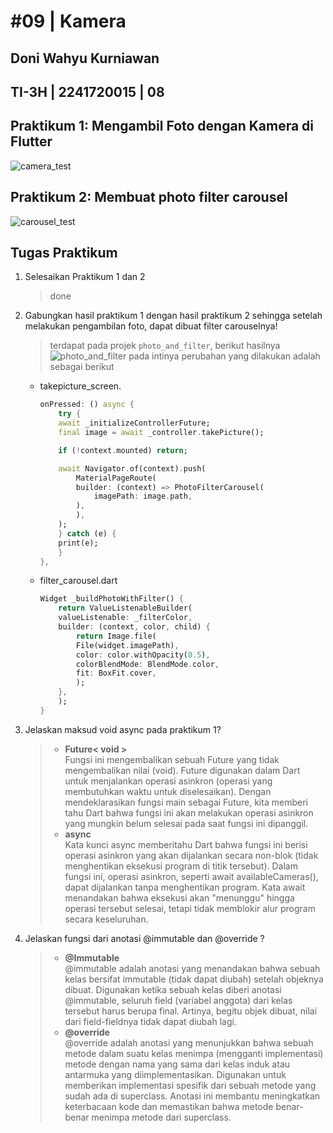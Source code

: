 # #09 | Kamera

## Doni Wahyu Kurniawan

## TI-3H | 2241720015 | 08

## Praktikum 1: Mengambil Foto dengan Kamera di Flutter

![camera_test](./docs/camera.gif)

## Praktikum 2: Membuat photo filter carousel

![carousel_test](./docs/carousel.gif)

## Tugas Praktikum

1. Selesaikan Praktikum 1 dan 2
    > done
2. Gabungkan hasil praktikum 1 dengan hasil praktikum 2 sehingga setelah melakukan pengambilan foto, dapat dibuat filter carouselnya!
    > terdapat pada projek `photo_and_filter`, berikut hasilnya
    > ![photo_and_filter](./docs/camrea_filter.gif)
    pada intinya perubahan yang dilakukan adalah sebagai berikut
    * takepicture_screen.

        ```dart
        onPressed: () async {
            try {
            await _initializeControllerFuture;
            final image = await _controller.takePicture();

            if (!context.mounted) return;

            await Navigator.of(context).push(
                MaterialPageRoute(
                builder: (context) => PhotoFilterCarousel(
                    imagePath: image.path,
                ),
                ),
            );
            } catch (e) {
            print(e);
            }
        },
        ```

    * filter_carousel.dart

        ```dart
        Widget _buildPhotoWithFilter() {
            return ValueListenableBuilder(
            valueListenable: _filterColor,
            builder: (context, color, child) {
                return Image.file(
                File(widget.imagePath),
                color: color.withOpacity(0.5),
                colorBlendMode: BlendMode.color,
                fit: BoxFit.cover,
                );
            },
            );
        }
        ```

3. Jelaskan maksud void async pada praktikum 1?
    > * **Future< void >**\
    >     Fungsi ini mengembalikan sebuah Future yang tidak mengembalikan nilai (void). Future digunakan dalam Dart untuk menjalankan operasi asinkron (operasi yang membutuhkan waktu untuk diselesaikan). Dengan mendeklarasikan fungsi main sebagai Future, kita memberi tahu Dart bahwa fungsi ini akan melakukan operasi asinkron yang mungkin belum selesai pada saat fungsi ini dipanggil.
    > * **async**\
    >     Kata kunci async memberitahu Dart bahwa fungsi ini berisi operasi asinkron yang akan dijalankan secara non-blok (tidak menghentikan eksekusi program di titik tersebut). Dalam fungsi ini, operasi asinkron, seperti await availableCameras(), dapat dijalankan tanpa menghentikan program. Kata await menandakan bahwa eksekusi akan "menunggu" hingga operasi tersebut selesai, tetapi tidak memblokir alur program secara keseluruhan.

4. Jelaskan fungsi dari anotasi @immutable dan @override ?
    > * **@Immutable**\
    >   @immutable adalah anotasi yang menandakan bahwa sebuah kelas bersifat immutable (tidak dapat diubah) setelah objeknya dibuat. Digunakan ketika sebuah kelas diberi anotasi @immutable, seluruh field (variabel anggota) dari kelas tersebut harus berupa final. Artinya, begitu objek dibuat, nilai dari field-fieldnya tidak dapat diubah lagi.
    > * **@override**\
    >   @override adalah anotasi yang menunjukkan bahwa sebuah metode dalam suatu kelas menimpa (mengganti implementasi) metode dengan nama yang sama dari kelas induk atau antarmuka yang diimplementasikan. Digunakan untuk memberikan implementasi spesifik dari sebuah metode yang sudah ada di superclass. Anotasi ini membantu meningkatkan keterbacaan kode dan memastikan bahwa metode benar-benar menimpa metode dari superclass.
